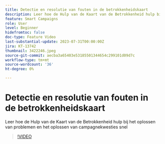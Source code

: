 ```yaml
---
title: Detectie en resolutie van fouten in de betrokkenheidskaart
description: Leer hoe de Hulp van de Kaart van de Betrokkenheid hulp bij het oplossen van problemen en het oplossen van campagnekwesties snel
feature: Smart Campaigns
role: User
level: Beginner
hidefromtoc: false
doc-type: Feature Video
last-substantial-update: 2023-07-31T00:00:00Z
jira: KT-13742
thumbnail: 3422246.jpeg
source-git-commit: aecba3a65403e53185501344654c299101d09d7c
workflow-type: tm+mt
source-wordcount: '36'
ht-degree: 0%

---
```



# Detectie en resolutie van fouten in de betrokkenheidskaart

Leer hoe de Hulp van de Kaart van de Betrokkenheid hulp bij het oplossen van problemen en het oplossen van campagnekwesties snel

>[!VIDEO](https://video.tv.adobe.com/v/3422246/?learn=on)
